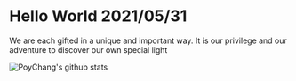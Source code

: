 # Hello World 2021/05/31

We are each gifted in a unique and important way. It is our privilege and our adventure to discover our own special light

![PoyChang's github stats](https://github-readme-stats.vercel.app/api?username=poychang&show_icons=true&theme=dracula)
